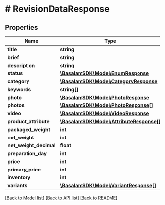 # # RevisionDataResponse

## Properties

Name | Type | Description | Notes
------------ | ------------- | ------------- | -------------
**title** | **string** |  | [optional]
**brief** | **string** |  | [optional]
**description** | **string** |  | [optional]
**status** | [**\BasalamSDK\Model\EnumResponse**](EnumResponse.md) |  | [optional]
**category** | [**\BasalamSDK\Model\CategoryResponse**](CategoryResponse.md) |  | [optional]
**keywords** | **string[]** |  | [optional]
**photo** | [**\BasalamSDK\Model\PhotoResponse**](PhotoResponse.md) |  | [optional]
**photos** | [**\BasalamSDK\Model\PhotoResponse[]**](PhotoResponse.md) |  | [optional]
**video** | [**\BasalamSDK\Model\VideoResponse**](VideoResponse.md) |  | [optional]
**product_attribute** | [**\BasalamSDK\Model\AttributeResponse[]**](AttributeResponse.md) |  | [optional]
**packaged_weight** | **int** |  | [optional]
**net_weight** | **int** |  | [optional]
**net_weight_decimal** | **float** |  | [optional]
**preparation_day** | **int** |  | [optional]
**price** | **int** |  | [optional]
**primary_price** | **int** |  | [optional]
**inventory** | **int** |  | [optional]
**variants** | [**\BasalamSDK\Model\VariantResponse[]**](VariantResponse.md) |  | [optional]

[[Back to Model list]](../../README.md#models) [[Back to API list]](../../README.md#endpoints) [[Back to README]](../../README.md)
